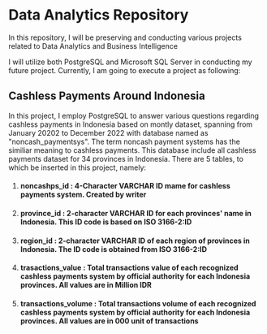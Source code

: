 # Data Analytics Repository
In this repository, I will be preserving and conducting various projects related to Data Analytics and Business Intelligence

I will utilize both PostgreSQL and Microsoft SQL Server in conducting my future project. Currently, I am going to execute a project as following:

## Cashless Payments Around Indonesia
In this project, I employ PostgreSQL to answer various questions regarding cashless payments in Indonesia based on montly dataset, spanning from January 20202 to December 2022 with database named as "noncash_paymentsys". The term noncash payment systems has the similiar meaning to cashless payments. This database include all cashless payments dataset for 34 provinces in Indonesia. There are 5 tables, to which be inserted in this project, namely:

1. #### noncashps_id         : 4-Character VARCHAR ID mame for cashless payments system. Created by writer
2. #### province_id          : 2-character VARCHAR ID for each provinces' name in Indonesia. This ID code is based on ISO 3166-2:ID
3. #### region_id            : 2-character VARCHAR ID of each region of provinces in Indonesia. The ID code is obtained from ISO 3166-2:ID
4. #### trasactions_value    : Total transactions value of each recognized cashless payments system by official authority for each Indonesia provinces. All values are in Million IDR
5. #### transactions_volume  : Total transactions volume of each recognized cashless payments system by official authority for each Indonesia provinces. All values are in 000 unit of transactions
